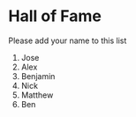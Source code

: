 # Hall of Fame
Please add your name to this list

1. Jose
2. Alex
3. Benjamin
4. Nick
5. Matthew
6. Ben

